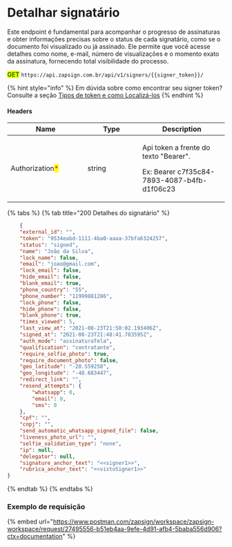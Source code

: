 # Detalhar signatário

Este endpoint é fundamental para acompanhar o progresso de assinaturas e obter informações precisas sobre o status de cada signatário, como se o documento foi visualizado ou já assinado. Ele permite que você acesse detalhes como nome, e-mail, número de visualizações e o momento exato da assinatura, fornecendo total visibilidade do processo.

<mark style="color:green;">**GET**</mark> `https://api.zapsign.com.br/api/v1/signers/{{signer_token}}/`

{% hint style="info" %}
Em dúvida sobre como encontrar seu signer token? Consulte a seção [Tipos de token e como  Localizá-los](../tipos-de-tokens-e-como-localiza-los.md)
{% endhint %}

#### Headers

<table><thead><tr><th width="162">Name</th><th width="111">Type</th><th>Description</th></tr></thead><tbody><tr><td>Authorization<mark style="color:red;">*</mark></td><td>string</td><td><p>Api token a frente do texto "Bearer". </p><p>Ex: Bearer c7f35c84-7893-4087-b4fb-d1f06c23</p></td></tr></tbody></table>

{% tabs %}
{% tab title="200 Detalhes do signatário" %}
```json
    {
    "external_id": "",
    "token": "9534eabd-1111-4ba0-aaaa-37bfa6324257",
    "status": "signed",
    "name": "João da Silva",
    "lock_name": false,
    "email": "joao@gmail.com",
    "lock_email": false,
    "hide_email": false,
    "blank_email": true,
    "phone_country": "55",
    "phone_number": "11999881286",
    "lock_phone": false,
    "hide_phone": false,
    "blank_phone": true,
    "times_viewed": 5,
    "last_view_at": "2021-08-23T21:50:02.193406Z",
    "signed_at": "2021-08-23T21:48:41.783595Z",
    "auth_mode": "assinaturaTela",
    "qualification": "contratante",
    "require_selfie_photo": true,
    "require_document_photo": false,
    "geo_latitude": "-20.559258",
    "geo_longitude": "-48.683447",
    "redirect_link": "",
    "resend_attempts": {
        "whatsapp": 0,
        "email": 0,
        "sms": 0
    },
    "cpf": "",
    "cnpj": "",
    "send_automatic_whatsapp_signed_file": false,
    "liveness_photo_url": "",
    "selfie_validation_type": "none",
    "ip": null,
    "delegator": null,
    "signature_anchor_text": "<<signer1>>",
    "rubrica_anchor_text": "<<vistoSigner1>>"
}
```
{% endtab %}
{% endtabs %}

### Exemplo de requisição

{% embed url="https://www.postman.com/zapsign/workspace/zapsign-workspace/request/27495556-b51eb4aa-9efe-4d91-afb4-5baba556d906?ctx=documentation" %}

